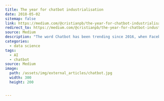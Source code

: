 ```yaml
---
title: The year for chatbot industrialisation
date: 2018-05-02
sitemap: false
link: https://medium.com/@cristianpb/the-year-for-chatbot-industrialisation-a1cfbfa6391e
redirect_to: https://medium.com/@cristianpb/the-year-for-chatbot-industrialisation-a1cfbfa6391e
source: Medium
description: "The word Chatbot has been trending since 2016, when Facebook launched their messenger bots, and since then we’ve seen an increased interest in developing this new way of interaction with the technology."
categories:
  - data science
tags:
  - AI
  - chatbot
source: Medium
image: 
  path: /assets/img/external_articles/chatbot.jpg
  width: 300
  height: 200


---
```

